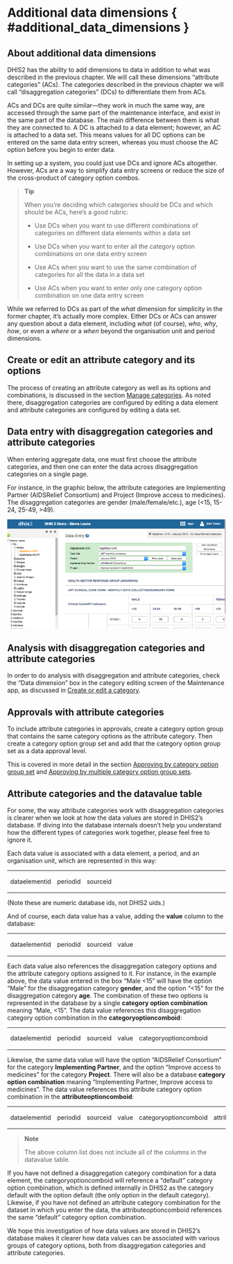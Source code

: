 # Additional data dimensions { #additional_data_dimensions } 

## About additional data dimensions

DHIS2 has the ability to add dimensions to data in addition to what was
described in the previous chapter. We will call these dimensions
“attribute categories” (ACs). The categories described in the previous
chapter we will call “disaggregation categories” (DCs) to differentiate
them from ACs.

ACs and DCs are quite similar—they work in much the same way, are
accessed through the same part of the maintenance interface, and exist
in the same part of the database. The main difference between them is
what they are connected to. A DC is attached to a data element; however,
an AC is attached to a data set. This means values for all DC options
can be entered on the same data entry screen, whereas you must choose
the AC option before you begin to enter data.

In setting up a system, you could just use DCs and ignore ACs
altogether. However, ACs are a way to simplify data entry screens or
reduce the size of the cross-product of category option combos.

> **Tip**
>
> When you’re deciding which categories should be DCs and which should be
> ACs, here’s a good rubric:
>
>  - Use DCs when you want to use different combinations of categories on
>    different data elements within a data set
>
>  - Use DCs when you want to enter all the category option combinations
>    on one data entry screen
>
>  - Use ACs when you want to use the same combination of categories for
>    all the data in a data set
>
>  - Use ACs when you want to enter only one category option combination
>    on one data entry screen

While we referred to DCs as part of the *what* dimension for simplicity
in the former chapter, it’s actually more complex. Either DCs or ACs can
answer any question about a data element, including *what* (of course),
*who*, *why*, *how*, or even a *where* or a *when* beyond the
organisation unit and period dimensions.

## Create or edit an attribute category and its options

The process of creating an attribute category as well as its options and
combinations, is discussed in the section 
[Manage categories](manage_category.html). As noted 
there, disaggregation categories are configured by editing a data
element and attribute categories are configured by editing a data set.

## Data entry with disaggregation categories and attribute categories

When entering aggregate data, one must first choose the attribute
categories, and then one can enter the data across disaggregation
categories on a single page.

For instance, in the graphic below, the attribute categories are
Implementing Partner (AIDSRelief Consortium) and Project (Improve access
to medicines).  The disaggregation categories are gender
(male/female/etc.), age (<15, 15-24, 25-49, >49).

![](resources/images/maintainence/categories_dataset_attributes.png)

## Analysis with disaggregation categories and attribute categories

In order to do analysis with disaggregation and attribute categories,
check the “Data dimension” box in the category editing screen of the
Maintenance app, as discussed in 
[Create or edit a category](manage_category.html#create_category).

## Approvals with attribute categories

To include attribute categories in approvals, create a category
option group that contains the same category options as the attribute
category.  Then create a category option group set and add that the
category option group set as a data approval level.

This is covered in more detail in the section
[Approving by category option group set](data_approvals_approving_by_cogs.html) and 
[Approving by multiple category option group sets](approving_by_multiple_category_option_group_sets.html).

## Attribute categories and the datavalue table

For some, the way attribute categories work with disaggregation
categories is clearer when we look at how the data values are stored
in DHIS2’s database. If diving into the database internals doesn’t help
you understand how the different types of categories work together,
please feel free to ignore it.

Each data value is associated with a data element, a period, and an
organisation unit, which are represented in this way:

<table width="100%">
<colgroup>
<col style="width: 18%" />
<col style="width: 10%" />
<col style="width: 10%" />
<col style="width: 7%" />
<col style="width: 27%" />
<col style="width: 28%" />
</colgroup>
<tbody>
<tr class="odd">
<td><p>dataelementid</p></td>
<td><p>periodid</p></td>
<td><p>sourceid</p></td>
<td><p>&nbsp;</p></td>
<td><p>&nbsp;</p></td>
<td><p>&nbsp;</p></td>
</tr>
</tbody>
</table>

(Note these are numeric database ids, not DHIS2 uids.)

And of course, each data value has a value, adding the **value** column
to the database:

<table width="100%">
<colgroup>
<col style="width: 18%" />
<col style="width: 10%" />
<col style="width: 10%" />
<col style="width: 7%" />
<col style="width: 27%" />
<col style="width: 28%" />
</colgroup>
<tbody>
<tr class="odd">
<td><p>dataelementid</p></td>
<td><p>periodid</p></td>
<td><p>sourceid</p></td>
<td><p>value</p></td>
<td><p>&nbsp;</p></td>
<td><p>&nbsp;</p></td>
</tr>
</tbody>
</table>

Each data value also references the disaggregation category options
and the attribute category options assigned to it. For instance, in
the example above, the data value entered in the box “Male <15” will
have the option “Male” for the disaggregation category **gender**, and
the option “<15” for the disaggregation category **age**. The
combination of these two options is represented in the database by a
single **category option combination** meaning “Male, <15”. The data
value references this disaggregation category option combination in the
**categoryoptioncomboid**:

<table width="100%">
<colgroup>
<col style="width: 18%" />
<col style="width: 10%" />
<col style="width: 10%" />
<col style="width: 7%" />
<col style="width: 27%" />
<col style="width: 28%" />
</colgroup>
<tbody>
<tr class="odd">
<td><p>dataelementid</p></td>
<td><p>periodid</p></td>
<td><p>sourceid</p></td>
<td><p>value</p></td>
<td><p>categoryoptioncomboid</p></td>
<td><p>&nbsp;</p></td>
</tr>
</tbody>
</table>

Likewise, the same data value will have the option “AIDSRelief
Consortium” for the category **Implementing Partner**, and the option
“Improve access to medicines” for the category **Project**. There will
also be a database **category option combination** meaning “Implementing
Partner, Improve access to medicines”. The data value references this
attribute category option combination in the **attributeoptioncomboid**:

<table width="100%">
<colgroup>
<col style="width: 18%" />
<col style="width: 10%" />
<col style="width: 10%" />
<col style="width: 7%" />
<col style="width: 27%" />
<col style="width: 28%" />
</colgroup>
<tbody>
<tr class="odd">
<td><p>dataelementid</p></td>
<td><p>periodid</p></td>
<td><p>sourceid</p></td>
<td><p>value</p></td>
<td><p>categoryoptioncomboid</p></td>
<td><p>attributeoptioncomboid</p></td>
</tr>
</tbody>
</table>

> **Note**
>
> The above column list does not include all of the columns in the
datavalue table.

If you have not defined a disaggregation category combination for a data
element, the categoryoptioncomboid will reference a “default” category
option combination, which is defined internally in DHIS2 as the category
default with the option default (the only option in the default
category). Likewise, if you have not defined an attribute category
combination for the dataset in which you enter the data, the
attributeoptioncomboid references the same “default” category option
combination.

We hope this investigation of how data values are stored in DHIS2’s
database makes it clearer how data values can be associated with various
groups of category options, both from disaggregation categories and
attribute categories.
